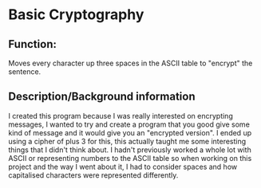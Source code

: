 Basic Cryptography
==================

Function: 
---------

Moves every character up three spaces in the ASCII table to "encrypt" the sentence.

Description/Background information
----------------------------------

I created this program because I was really interested on encrypting messages, I wanted to try and create a program that you good give some kind of message and it would give you an "encrypted version". I ended up using a cipher of plus 3 for this, this actually taught me some interesting things that I didn't think about. I hadn't previously worked a whole lot with ASCII or representing numbers to the ASCII table so when working on this project and the way I went about it, I had to consider spaces and how capitalised characters were represented differently.